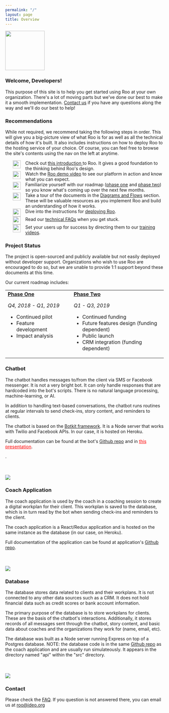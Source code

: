 ```yaml
---
permalink: "/"
layout: page
title: Overview
---
```


<style>
  td {
    vertical-align: top;
  }
  
  .italic {
    font-style: italic;
  }

  .logos {
    margin-top: 50px;
  }
  .bullets {
    align-self: flex-start;
    width: 25px;
  }
  .li-flex {
    display: flex;
  }
  .li-self {
    list-style: none;
    padding-left: 15px;
  }
</style>

<div class="row"> 
  <div class="col s12 l8">
    <img src="{{page.root}}img/roo_party.gif"  style="width: 125px"/>
    <h3>Welcome, Developers!</h3>
    <p>This purpose of this site is to help you get started using Roo at your own organization. There's a lot of moving parts but we've done our best to make it a smooth implementation. <a href="mailto:roo@ideo.org">Contact us</a> if you have any questions along the way and we'll do our best to help!</p>
    <h3>Recommendations</h3>
    <p>While not required, we recommend taking the following steps in order. This will give you a big-picture view of what Roo is for as well as all the technical details of how it's built. It also includes instructions on how to deploy Roo to the hosting service of your choice. Of course, you can feel free to browse the site's contents using the nav on the left at anytime.</p>
    <ul>
      <div class="li-flex">
        <img src="{{page.root}}img/1.png" class="bullets" />
        <li class="li-self" style="list-style-type: none; ">
          Check out <a href="https://www.youtube.com/watch?v=Y9ln8yNiF8I" target="_blank">this introduction </a> to Roo. It gives a good foundation to the thinking behind Roo's design. 
        </li>
      </div>
      <div class="li-flex">
        <img src="{{page.root}}img/2.png" class="bullets" />
        <li class="li-self" style="list-style-type: none; ">
          Watch the <a href="https://www.youtube.com/watch?v=AQILZJgNos8" target="_blank">Roo demo video</a> to see our platform in action and know what you can expect. 
        </li>
      </div>
      <div class="li-flex">
        <img src="{{page.root}}img/3.png" class="bullets" />
        <li class="li-self" style="list-style-type: none; ">
          Familiarize yourself with our roadmap (<a href="/roadmap/phase-one">phase one</a> and <a href="http://localhost:4000/roadmap/phase-two/">phase two</a>) so you know what's coming up over the next few months. 
        </li>
      </div>
      <div class="li-flex">
        <img src="{{page.root}}img/4.png" class="bullets" />
        <li class="li-self" style="list-style-type: none; ">
          Take a tour of the documents in the <a href="/documents">Diagrams and Flows</a> section. These will be valuable resources as you implement Roo and build an understanding of how it works. 
        </li>
      </div>
      <div class="li-flex">
        <img src="{{page.root}}img/5.png" class="bullets" />
        <li class="li-self" style="list-style-type: none; ">
          Dive into the instructions for <a href="/deploy-roo">deploying Roo</a>. 
        </li>
      </div>
      <div class="li-flex">
        <img src="{{page.root}}img/6.png" class="bullets" />
        <li class="li-self" style="list-style-type: none; ">
          Read our <a href="/technical-faq">technical FAQs</a> when you get stuck. 
        </li>
      </div>
      <div class="li-flex">
        <img src="{{page.root}}img/7.png" class="bullets" />
        <li class="li-self" style="list-style-type: none; ">
          Set your users up for success by directing them to our <a href="/current-users">training videos</a>.
        </li>
      </div>
    </ul>
  </div>
</div>

<div class="row">
  <div class="col s12 l8">
    <h3>Project Status</h3>
    <p>
      The project is open-sourced and publicly available but not easily deployed without developer support. Organizations who wish to use Roo are encouraged to do so, but we are unable to provide 1:1 support beyond these documents at this time.
    </p>
    <p>
      Our current roadmap includes:
    </p>
    <table>
      <tr>
        <td>
          <h4 style="display: inline"><a href="/roadmap/phase-one">Phase One</a></h4>
          <p><span class="italic">Q4, 2018 - Q1, 2019</span></p>
          <ul>
            <li>Continued pilot</li>
            <li>Feature development</li>
            <li>Impact analysis</li>
          </ul>
        </td>
        <td style="padding-left: 35px;">
          <h4 style="display: inline"><a href="/roadmap/phase-two">Phase Two</a></h4>
          <p><span class="italic">Q1 - Q3, 2019</span></p>
          <ul>
            <li>Continued funding</li>
            <li>Future features design (funding dependent)</li>
            <li>Public launch</li>
            <li>CRM integration (funding dependent)</li>
          </ul>
        </td>
      </tr>
    </table>
  </div>
  
</div>

<div class="row">
  <div class="col s12 l7">
    <h3>Chatbot</h3>
    <p>
       The chatbot handles messages to/from the client via SMS or Facebook messenger. It is not a very bright bot. It can only handle responses that are hardcoded into the bot's scripts. There is no natural language processing, machine-learning, or AI. 
    </p>
    <p>
      In addition to handling text-based conversations, the chatbot runs routines at regular intervals to send check-ins, story content, and reminders to clients.
    </p>
    <p>
      The chatbot is based on the <a href="https://botkit.ai/" target="_blank">Botkit framework</a>. It is a Node server that works with Twilio and Facebook APIs. In our case, it is hosted on Heroku.
    </p>
    <p>
      Full documentation can be found at the bot's <a href="https://github.com/IDEOorg/steps-bot" target="_blank">Github repo</a> and in <a href="" style="color:red" target="_blank">this presentation</a>.
    </p>.
  </div>
  <div class="col s12 l5">
    <div class="img-small logos">
      <img src="{{page.root}}img/bot_logos.png">
    </div>
  </div>
</div>
<div class="row">
  <div class="col s12 l7">
    <h3>Coach Application</h3>
    <p>
      The coach application is used by the coach in a coaching session to create a digital workplan for their client. This workplan is saved to the database, which is in turn read by the bot when sending check-ins and reminders to the client.
    </p>
    <p>
      The coach application is a React/Redux application and is hosted on the same instance as the database (in our case, on Heroku). 
    </p>
    <p>
      Full documentation of the application can be found at application's <a href="https://github.com/ideoorg/steps" target="_blank">Github repo</a>.
    </p>
  </div>
  <div class="col s12 l5">
    <div class="img-small logos">
      <img src="{{page.root}}img/coach_app_logos.png">
    </div>
  </div>
</div>
<div class="row">
  <div class="col s12 l7">
    <h3>Database</h3>
    <p>
      The database stores data related to clients and their workplans. It is not connected to any other data sources such as a CRM. It does not hold financial data such as credit scores or bank account information.
    </p>
    <p>
      The primary purpose of the database is to store workplans for clients. These are the basis of the chatbot's interactions. Additionally, it stores records of all messages sent through the chatbot, story content, and basic data about coaches and the organizations they work for (name, email, etc). 
    </p>
    <p>
      The database was built as a Node server running Express on top of a Postgres database. NOTE: the database code is in the same <a href="https://github.com/ideoorg/steps" target="_blank">Github repo</a> as the coach application and are usually run simulateously. It appears in the directory named "api" within the "src" directory. 
    </p>
  </div>
  <div class="col s12 l5">
    <div class="img-small logos">
      <img src="{{page.root}}img/db_logos.png">
    </div>
  </div>
</div>

<div class="row">
  <div class="col l12">
    <h3>Contact</h3>
    <p>
      Please check the <a href="/technical-faq" >FAQ</a>. If you question is not answered there, you can email us at <a href="mailto:roo@ideo.org">roo@ideo.org</a>
    </p>    
  </div>
<div>